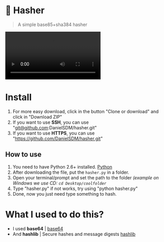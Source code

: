 # 🔑 Hasher
> A simple base85+sha384 hasher

![Hash](https://i.gyazo.com/f90488074953f3984a799bfdb4663257.mp4)

# Install
1. For more easy download, click in the button "Clone or download" and click in "Download ZIP"
2. If you want to use **SSH**, you can use "git@github.com:DanielSDM/hasher.git"
3. If you want to use **HTTPS**, you can use "https://github.com/DanielSDM/hasher.git"

## How to use
1. You need to have Python 2.6+ installed. [Python](https://www.python.org/)
2. After downloading the file, put the `hasher.py` in a folder.
3. Open your terminal/prompt and set the path to the folder *(example on Windows we use CD: `cd Desktop/coolfolder`*
4. Type "hasher.py" if not works, try using "python hasher.py"
5. Done, now you just need type something to hash.

# What I used to do this?
- I used **base64** | [base64](https://docs.python.org/3/library/base64.html)
- And **hashlib** | Secure hashes and message digests [hashlib](https://docs.python.org/3/library/hashlib.html)

